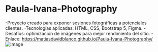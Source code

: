 # Paula-Ivana-Photography
-Proyecto creado para exponer sesiones fotográficas a potenciales clientes.
-Tecnologías aplicadas: HTML, CSS, Bootstrap 5, Figma.
-Desafíos: optimización de imágenes para mejor rendimiento del sitio.
-Enlace: https://matiasdavidblanco.github.io/Paula-Ivana-Photography/
![image](https://user-images.githubusercontent.com/100545487/161401412-8d4f7610-8524-4e10-b86b-08e5bbf9cea8.png)
